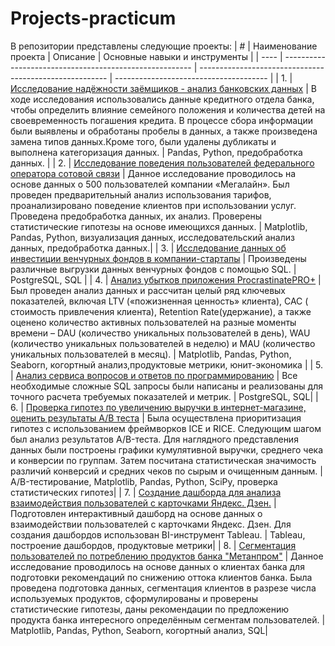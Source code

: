 # Projects-practicum
В репозитории представлены следующие проекты:
 | #    | Наименование проекта                                    | Описание                                                     | Основные навыки и инструменты               |
 | ---- | ------------------------------------------------------- | ------------------------------------------------------- | -------------------------------------- |
 | 1.   | [Исследование надёжности заёмщиков - анализ банковских данных](https://github.com/gusevvladimirgutmaster/Projects-practicum/tree/main/Issledovanie%20nadejnosti%20zaemschikov) | В ходе исследования использовались данные кредитного отдела банка, чтобы определить влияние семейного положения и количества детей на своевременность погашения кредита. В процессе сбора информации были выявлены и обработаны пробелы в данных, а также произведена замена типов данных.Кроме того, были удалены дубликаты и выполнена категоризация данных. | Pandas, Python, предобработка данных.  |
| 2.   | [Исследование поведения пользователей федерального оператора сотовой связи](https://github.com/gusevvladimirgutmaster/Projects-practicum/tree/main/Issledovanie%20povedeniya%20polzovatelei%20federalnogo%20operatora%20sotovoi%20svyazi) | Данное исследование проводилось на основе данных о 500 пользователей компании «Мегалайн». Был проведен предварительный анализ использования тарифов, проанализировано поведение клиентов при использовании услуг. Проведена предобработка данных, их анализ. Проверены статистические гипотезы на основе имеющихся данных. | Matplotlib, Pandas, Python, визуализация данных, исследовательский анализ данных, предобработка данных.|
| 3.   | [Исследование данных об инвестиции венчурных фондов в компании-стартапы](https://github.com/gusevvladimirgutmaster/Projects-practicum/tree/main/Issledovanie%20dannykh%20ob%20investitsii%20venchurnykh%20fondov%20v%20kompanii-startapy) | Произведены различные выгрузки данных венчурных фондов с помощью SQL. | PostgreSQL, SQL |
| 4.   | [Анализ убытков приложения ProcrastinatePRO+](https://github.com/gusevvladimirgutmaster/Projects-practicum/tree/main/Issledovanie%20biznes-pokazateley%20prilozheniya%20Procrastinate%20Pro%2B¶) | Был проведен анализ данных и рассчитан целый ряд ключевых показателей, включая LTV («пожизненная ценность» клиента), CAC ( стоимость привлечения клиента), Retention Rate(удержание), а также оценено количество активных пользователей на разные моменты времени – DAU (количество уникальных пользователей в день), WAU (количество уникальных пользователей в неделю) и MAU (количество уникальных пользователей в месяц). | Matplotlib, Pandas, Python, Seaborn, когортный анализ,продуктовые метрики, юнит-экономика |
| 5.   | [Анализ сервиса вопросов и ответов по программированию](https://github.com/gusevvladimirgutmaster/Projects-practicum/tree/main/Analiz%20servisa%20voprosov%20i%20otvetov%20po%20programmirovaniyu) | Все необходимые сложные SQL запросы были написаны и реализованы для точного расчета
требуемых показателей и метрик. | PostgreSQL, SQL|
| 6.   | [Проверка гипотез по увеличению выручки в интернет-магазине, оценить результаты A/B теста](https://github.com/gusevvladimirgutmaster/Projects-practicum/tree/main/Proverka%20gipotez%20po%20uvelicheniyu%20vyruchki%20v%20internet-magazine) | Была осуществлена приоритизация гипотез с использованием фреймворков ICE и RICE. Следующим шагом был анализ результатов A/B-теста. Для наглядного представления данных были построены графики кумулятивной выручки, среднего чека и конверсии по группам. Затем посчитана статистическая значимость различий конверсий и средних чеков по сырым и очищенным данным. | A/B-тестирование, Matplotlib, Pandas, Python, SciPy, проверка статистических гипотез|
| 7.   | [Создание дашборда для анализа взаимодействия пользователей с карточками Яндекс. Дзен.](https://github.com/gusevvladimirgutmaster/Projects-practicum/tree/main/Sozdanie%20dashborda%20dlya%20analiza%20vzaimodeystviya%20polzovateley%20s%20kartochkami%20Yandeks.%20Dzen) | Подготовлен интерактивный дашборд на основе данных о взаимодействии пользователей с карточками Яндекс. Дзен. Для создания дашбордов использован BI-инструмент Tableau. | Tableau, построение дашбордов, продуктовые метрики|
| 8.   | [Сегментация пользователей по потреблению продуктов банка "Метанпром"](https://github.com/gusevvladimirgutmaster/Projects-practicum/tree/main/Segmentatsiya%20polzovateley%20po%20potrebleniyu%20produktov%20banka%20Metanprom) | Данное исследование проводилось на основе данных о клиентах банка для подготовки рекомендаций по снижению оттока клиентов банка. Была проведена подготовка данных, сегментация клиентов в разрезе числа используемых продуктов, сформулированы и проверены статистические гипотезы, даны рекомендации по предложению продукта банка интересного определённым сегментам пользователей. | Matplotlib, Pandas, Python, Seaborn, когортный анализ, SQL|



